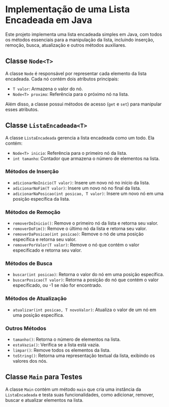 # Implementação de uma Lista Encadeada em Java

Este projeto implementa uma lista encadeada simples em Java, com todos os métodos essenciais para a manipulação da lista, incluindo inserção, remoção, busca, atualização e outros métodos auxiliares.

## Classe `Node<T>`

A classe `Node` é responsável por representar cada elemento da lista encadeada. Cada nó contém dois atributos principais:

- `T valor`: Armazena o valor do nó.
- `Node<T> proximo`: Referência para o próximo nó na lista.

Além disso, a classe possui métodos de acesso (`get` e `set`) para manipular esses atributos.

## Classe `ListaEncadeada<T>`

A classe `ListaEncadeada` gerencia a lista encadeada como um todo. Ela contém:

- `Node<T> inicio`: Referência para o primeiro nó da lista.
- `int tamanho`: Contador que armazena o número de elementos na lista.

### Métodos de Inserção

- `adicionarNoInicio(T valor)`: Insere um novo nó no início da lista.
- `adicionarNoFim(T valor)`: Insere um novo nó no final da lista.
- `adicionarNaPosicao(int posicao, T valor)`: Insere um novo nó em uma posição específica da lista.

### Métodos de Remoção

- `removerDoInicio()`: Remove o primeiro nó da lista e retorna seu valor.
- `removerDoFim()`: Remove o último nó da lista e retorna seu valor.
- `removerDaPosicao(int posicao)`: Remove o nó de uma posição específica e retorna seu valor.
- `removerPorValor(T valor)`: Remove o nó que contém o valor especificado e retorna seu valor.

### Métodos de Busca

- `buscar(int posicao)`: Retorna o valor do nó em uma posição específica.
- `buscarPosicao(T valor)`: Retorna a posição do nó que contém o valor especificado, ou -1 se não for encontrado.

### Métodos de Atualização

- `atualizar(int posicao, T novoValor)`: Atualiza o valor de um nó em uma posição específica.

### Outros Métodos

- `tamanho()`: Retorna o número de elementos na lista.
- `estaVazia()`: Verifica se a lista está vazia.
- `limpar()`: Remove todos os elementos da lista.
- `toString()`: Retorna uma representação textual da lista, exibindo os valores dos nós.

## Classe `Main` para Testes

A classe `Main` contém um método `main` que cria uma instância da `ListaEncadeada` e testa suas funcionalidades, como adicionar, remover, buscar e atualizar elementos na lista.